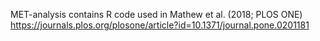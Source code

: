MET-analysis contains R code used in Mathew et al. (2018; PLOS ONE) https://journals.plos.org/plosone/article?id=10.1371/journal.pone.0201181

